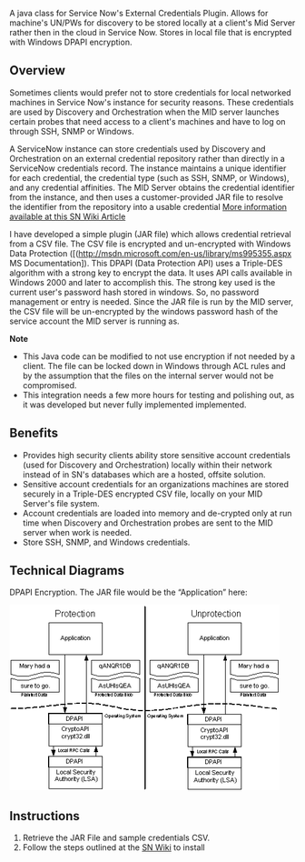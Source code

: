 A java class for Service Now's External Credentials Plugin.  Allows for machine's UN/PWs for discovery to be stored locally at a client's Mid Server rather then in the cloud in Service Now.  Stores in local file that is encrypted with Windows DPAPI encryption.

Overview
--------

Sometimes clients would prefer not to store credentials for local networked machines in Service Now's instance for security reasons. These credentials are used by Discovery and Orchestration when the MID server launches certain probes that need access to a client's machines and have to log on through SSH, SNMP or Windows.

A ServiceNow instance can store credentials used by Discovery and Orchestration on an external credential repository rather than directly in a ServiceNow credentials record. The instance maintains a unique identifier for each credential, the credential type (such as SSH, SNMP, or Windows), and any credential affinities. The MID Server obtains the credential identifier from the instance, and then uses a customer-provided JAR file to resolve the identifier from the repository into a usable credential [More information available at this SN Wiki Article][]

I have developed a simple plugin (JAR file) which allows credential retrieval from a CSV file. The CSV file is encrypted and un-encrypted with Windows Data Protection ([(http://msdn.microsoft.com/en-us/library/ms995355.aspx MS Documentation]). This DPAPI (Data Protection API) uses a Triple-DES algorithm with a strong key to encrypt the data. It uses API calls available in Windows 2000 and later to accomplish this. The strong key used is the current user's password hash stored in windows. So, no password management or entry is needed. Since the JAR file is run by the MID server, the CSV file will be un-encrypted by the windows password hash of the service account the MID server is running as.

**Note**

-   This Java code can be modified to not use encryption if not needed by a client. The file can be locked down in Windows through ACL rules and by the assumption that the files on the internal server would not be compromised.
-   This integration needs a few more hours for testing and polishing out, as it was developed but never fully implemented implemented.

Benefits
------------------------

-   Provides high security clients ability store sensitive account credentials (used for Discovery and Orchestration) locally within their network instead of in SN's databases which are a hosted, offsite solution.
-   Sensitive account credentials for an organizations machines are stored securely in a Triple-DES encrypted CSV file, locally on your MID Server's file system.
-   Account credentials are loaded into memory and de-crypted only at run time when Discovery and Orchestration probes are sent to the MID server when work is needed.
-   Store SSH, SNMP, and Windows credentials.

Technical Diagrams
------------------

DPAPI Encryption. The JAR file would be the “Application” here:

![alt text](https://raw.githubusercontent.com/paulsena/SN-External-Credentials/master/Doc-Diagram-DPAPI.jpg "DPAI Diagram")

Instructions
------------

1.  Retrieve the JAR File and sample credentials CSV.
2.  Follow the steps outlined at the [SN Wiki][More information available at this SN Wiki Article] to install

  [More information available at this SN Wiki Article]: http://wiki.servicenow.com/index.php?title=External_Credential_Storage
